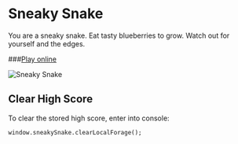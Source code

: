 # Sneaky Snake
You are a sneaky snake. Eat tasty blueberries to grow. Watch out for yourself and the edges.

###[Play online](https://costava.github.io/Sneaky-Snake/dist/)

![Sneaky Snake](https://i.imgur.com/yQfgl03.png)

## Clear High Score
To clear the stored high score, enter into console:

```
window.sneakySnake.clearLocalForage();
```

